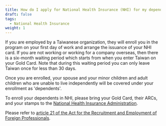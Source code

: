 ```yaml
---
title: How do I apply for National Health Insurance (NHI) for my dependents?
draft: false
tags:
  - National Health Insurance
weight: 1
---
```

If you are employed by a Taiwanese organization, they will enroll you in the program on your first day of work and arrange the issuance of your NHI card. If you are not working or working for a company overseas, then there is a six-month waiting period which starts from when you enter Taiwan on your Gold Card. Note that during this waiting period you can only leave Taiwan once for less than 30 days.

Once you are enrolled, your spouse and your minor children and adult children who are unable to live independently will be covered under your enrollment as 'dependents'.

To enroll your dependents in NHI, please bring your Gold Card, their ARCs, and your stamps to the [National Health Insurance Administration](https://www.nhi.gov.tw/English/ " to National Health Insurance Administration").

Please refer to [article 21 of the Act for the Recruitment and Employment of Foreign Professionals](https://law.moj.gov.tw/ENG/LawClass/LawAll.aspx?pcode=A0030295 " to Act for the Recruitment and Employment of Foreign Professionals page").